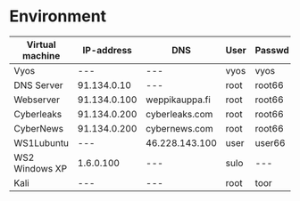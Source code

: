 # Environment

|Virtual machine|IP-address|DNS|User|Passwd|User2|Passwd2|
|---|---|---|---|---|---|---|
|Vyos|---|---|vyos|vyos|---|---|
|DNS Server|91.134.0.10|---|root|root66|---|---|
|Webserver|91.134.0.100|weppikauppa.fi|root|root66|user|user66|
|Cyberleaks|91.134.0.200|cyberleaks.com|root|root66|user|user66|
|CyberNews|91.134.0.200|cybernews.com|root|root66|user|user66|
|WS1Lubuntu|---|46.228.143.100|user|user66|---|---|
|WS2 Windows XP|1.6.0.100|---|sulo|---|---|
|Kali|---|---|root|toor|---|---|
